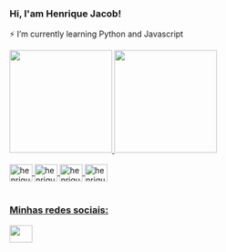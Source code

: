 ### Hi, I'am Henrique Jacob! 
⚡ I’m currently learning Python and Javascript

<div>
  <a href="https://github.com/jacobhenrique">
  <img height="180cm" src="https://github-readme-stats.vercel.app/api?username=jacobhenrique&show_icons=true&theme=gotham&include_all_commits=true&count_private=true"/>
  <img height="180cm" src="https://github-readme-stats.vercel.app/api/top-langs/?username=jacobhenrique&layout=compact&langs_count=16&theme=gotham"/> 
</div>
<div style:"inline_block"> <br>
  <img align="center" alt="henrique-py" height="30" width="40" src="https://cdn.jsdelivr.net/gh/devicons/devicon/icons/python/python-original-wordmark.svg" />
  <img align="center" alt="henrique-py" height="30" width="40" src="https://cdn.jsdelivr.net/gh/devicons/devicon/icons/javascript/javascript-original.svg" />
  <img align="center" alt="henrique-py" height="30" width="40" src="https://cdn.jsdelivr.net/gh/devicons/devicon/icons/css3/css3-original.svg" />
  <img align="center" alt="henrique-py" height="30" width="40" src="https://cdn.jsdelivr.net/gh/devicons/devicon/icons/html5/html5-original.svg" />
</div><br>
  <div>
    <h3>Minhas redes sociais: </h3>
    <a href="www.linkedin.com/in/henriquejacobcarlosmagno" target="_blank"> <img src="https://cdn.jsdelivr.net/gh/devicons/devicon/icons/linkedin/linkedin-original.svg" target="_blank" height="30" width="40" />
    
  </div>
  
